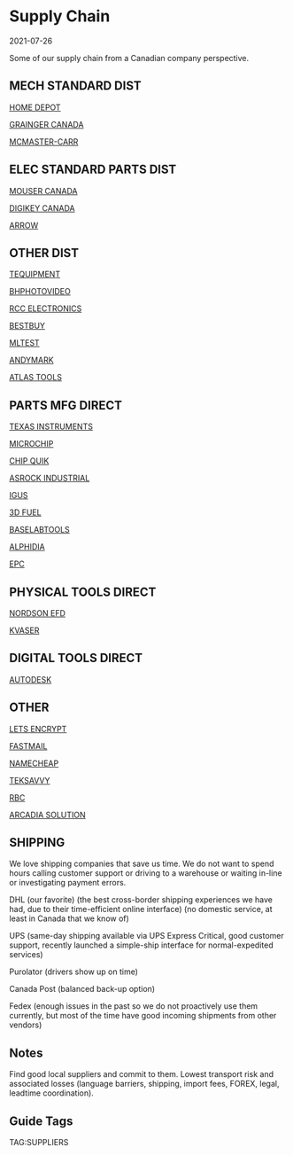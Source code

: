 # Supply Chain

2021-07-26

Some of our supply chain from a Canadian company perspective.

## MECH STANDARD DIST

[HOME DEPOT](https://www.homedepot.ca)

[GRAINGER CANADA](https://www.grainger.ca)

[MCMASTER-CARR](https://www.mcmaster.com/)

## ELEC STANDARD PARTS DIST

[MOUSER CANADA](https://www.mouser.ca/)

[DIGIKEY CANADA](https://www.digikey.ca/)

[ARROW](https://www.arrow.com/)

## OTHER DIST

[TEQUIPMENT](https://www.tequipment.net/)

[BHPHOTOVIDEO](https://www.bhphotovideo.com/)

[RCC ELECTRONICS](https://www.rcce.com/)

[BESTBUY](https://www.bestbuy.ca)

[MLTEST](https://www.mltest.com/)

[ANDYMARK](https://www.andymark.com/)

[ATLAS TOOLS](https://www.atlas-machinery.com/)

## PARTS MFG DIRECT

[TEXAS INSTRUMENTS](https://www.ti.com/)

[MICROCHIP](https://www.microchip.com/)

[CHIP QUIK](https://chipquik.com)

[ASROCK INDUSTRIAL](https://www.asrockind.com/)

[IGUS](https://www.igus.ca)

[3D FUEL](https://www.3dfuel.com/)

[BASELABTOOLS](https://www.baselabtools.com/)

[ALPHIDIA](https://www.quadhands.com/)

[EPC](https://epc-co.com)

## PHYSICAL TOOLS DIRECT

[NORDSON EFD](https://www.nordson.com)

[KVASER](https://www.kvaser.com/)

## DIGITAL TOOLS DIRECT

[AUTODESK](https://www.autodesk.ca)

## OTHER

[LETS ENCRYPT](https://letsencrypt.org/)

[FASTMAIL](https://www.fastmail.com/)

[NAMECHEAP](https://www.namecheap.com/)

[TEKSAVVY](https://www.teksavvy.com/)

[RBC](https://www.rbcroyalbank.com)

[ARCADIA SOLUTION](https://www.mytaxexpress.com/t2index.html)

## SHIPPING

We love shipping companies that save us time. We do not want to spend hours calling customer support or driving to a warehouse or waiting in-line or investigating payment errors.

DHL (our favorite) (the best cross-border shipping experiences we have had, due to their time-efficient online interface) (no domestic service, at least in Canada that we know of)

UPS (same-day shipping available via UPS Express Critical, good customer support, recently launched a simple-ship interface for normal-expedited services)

Purolator (drivers show up on time)

Canada Post (balanced back-up option)

Fedex (enough issues in the past so we do not proactively use them currently, but most of the time have good incoming shipments from other vendors)

## Notes

Find good local suppliers and commit to them. Lowest transport risk and associated losses (language barriers, shipping, import fees, FOREX, legal, leadtime coordination).

## Guide Tags

TAG:SUPPLIERS


